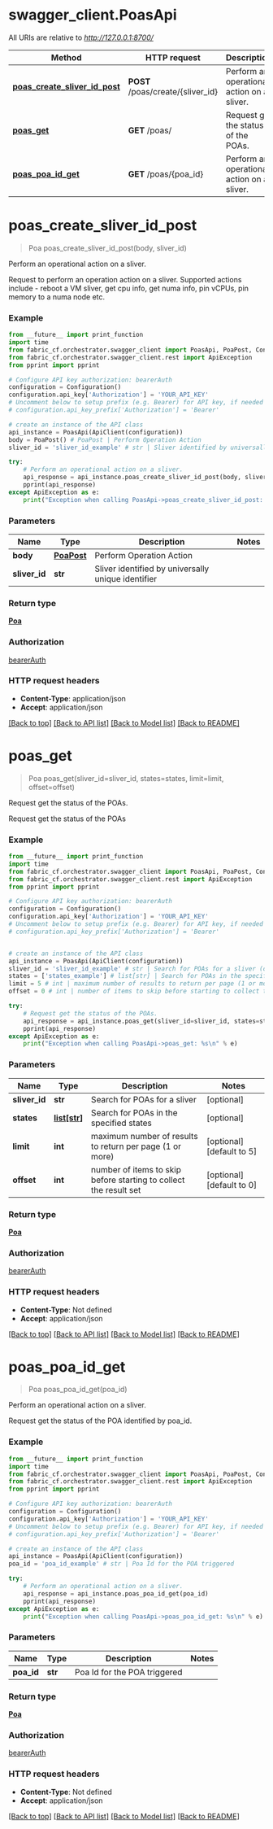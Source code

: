 # swagger_client.PoasApi

All URIs are relative to *http://127.0.0.1:8700/*

Method | HTTP request | Description
------------- | ------------- | -------------
[**poas_create_sliver_id_post**](PoasApi.md#poas_create_sliver_id_post) | **POST** /poas/create/{sliver_id} | Perform an operational action on a sliver.
[**poas_get**](PoasApi.md#poas_get) | **GET** /poas/ | Request get the status of the POAs.
[**poas_poa_id_get**](PoasApi.md#poas_poa_id_get) | **GET** /poas/{poa_id} | Perform an operational action on a sliver.

# **poas_create_sliver_id_post**
> Poa poas_create_sliver_id_post(body, sliver_id)

Perform an operational action on a sliver.

Request to perform an operation action on a sliver. Supported actions include - reboot a VM sliver, get cpu info, get numa info, pin vCPUs, pin memory to a numa node etc.   

### Example
```python
from __future__ import print_function
import time
from fabric_cf.orchestrator.swagger_client import PoasApi, PoaPost, Configuration, ApiClient
from fabric_cf.orchestrator.swagger_client.rest import ApiException
from pprint import pprint

# Configure API key authorization: bearerAuth
configuration = Configuration()
configuration.api_key['Authorization'] = 'YOUR_API_KEY'
# Uncomment below to setup prefix (e.g. Bearer) for API key, if needed
# configuration.api_key_prefix['Authorization'] = 'Bearer'

# create an instance of the API class
api_instance = PoasApi(ApiClient(configuration))
body = PoaPost() # PoaPost | Perform Operation Action
sliver_id = 'sliver_id_example' # str | Sliver identified by universally unique identifier

try:
    # Perform an operational action on a sliver.
    api_response = api_instance.poas_create_sliver_id_post(body, sliver_id)
    pprint(api_response)
except ApiException as e:
    print("Exception when calling PoasApi->poas_create_sliver_id_post: %s\n" % e)
```

### Parameters

Name | Type | Description  | Notes
------------- | ------------- | ------------- | -------------
 **body** | [**PoaPost**](PoaPost.md)| Perform Operation Action | 
 **sliver_id** | **str**| Sliver identified by universally unique identifier | 

### Return type

[**Poa**](Poa.md)

### Authorization

[bearerAuth](../README.md#bearerAuth)

### HTTP request headers

 - **Content-Type**: application/json
 - **Accept**: application/json

[[Back to top]](#) [[Back to API list]](../README.md#documentation-for-api-endpoints) [[Back to Model list]](../README.md#documentation-for-models) [[Back to README]](../README.md)

# **poas_get**
> Poa poas_get(sliver_id=sliver_id, states=states, limit=limit, offset=offset)

Request get the status of the POAs.

Request get the status of the POAs   

### Example
```python
from __future__ import print_function
import time
from fabric_cf.orchestrator.swagger_client import PoasApi, PoaPost, Configuration, ApiClient
from fabric_cf.orchestrator.swagger_client.rest import ApiException
from pprint import pprint

# Configure API key authorization: bearerAuth
configuration = Configuration()
configuration.api_key['Authorization'] = 'YOUR_API_KEY'
# Uncomment below to setup prefix (e.g. Bearer) for API key, if needed
# configuration.api_key_prefix['Authorization'] = 'Bearer'


# create an instance of the API class
api_instance = PoasApi(ApiClient(configuration))
sliver_id = 'sliver_id_example' # str | Search for POAs for a sliver (optional)
states = ['states_example'] # list[str] | Search for POAs in the specified states (optional)
limit = 5 # int | maximum number of results to return per page (1 or more) (optional) (default to 5)
offset = 0 # int | number of items to skip before starting to collect the result set (optional) (default to 0)

try:
    # Request get the status of the POAs.
    api_response = api_instance.poas_get(sliver_id=sliver_id, states=states, limit=limit, offset=offset)
    pprint(api_response)
except ApiException as e:
    print("Exception when calling PoasApi->poas_get: %s\n" % e)
```

### Parameters

Name | Type | Description  | Notes
------------- | ------------- | ------------- | -------------
 **sliver_id** | **str**| Search for POAs for a sliver | [optional] 
 **states** | [**list[str]**](str.md)| Search for POAs in the specified states | [optional] 
 **limit** | **int**| maximum number of results to return per page (1 or more) | [optional] [default to 5]
 **offset** | **int**| number of items to skip before starting to collect the result set | [optional] [default to 0]

### Return type

[**Poa**](Poa.md)

### Authorization

[bearerAuth](../README.md#bearerAuth)

### HTTP request headers

 - **Content-Type**: Not defined
 - **Accept**: application/json

[[Back to top]](#) [[Back to API list]](../README.md#documentation-for-api-endpoints) [[Back to Model list]](../README.md#documentation-for-models) [[Back to README]](../README.md)

# **poas_poa_id_get**
> Poa poas_poa_id_get(poa_id)

Perform an operational action on a sliver.

Request get the status of the POA identified by poa_id.   

### Example
```python
from __future__ import print_function
import time
from fabric_cf.orchestrator.swagger_client import PoasApi, PoaPost, Configuration, ApiClient
from fabric_cf.orchestrator.swagger_client.rest import ApiException
from pprint import pprint

# Configure API key authorization: bearerAuth
configuration = Configuration()
configuration.api_key['Authorization'] = 'YOUR_API_KEY'
# Uncomment below to setup prefix (e.g. Bearer) for API key, if needed
# configuration.api_key_prefix['Authorization'] = 'Bearer'

# create an instance of the API class
api_instance = PoasApi(ApiClient(configuration))
poa_id = 'poa_id_example' # str | Poa Id for the POA triggered

try:
    # Perform an operational action on a sliver.
    api_response = api_instance.poas_poa_id_get(poa_id)
    pprint(api_response)
except ApiException as e:
    print("Exception when calling PoasApi->poas_poa_id_get: %s\n" % e)
```

### Parameters

Name | Type | Description  | Notes
------------- | ------------- | ------------- | -------------
 **poa_id** | **str**| Poa Id for the POA triggered | 

### Return type

[**Poa**](Poa.md)

### Authorization

[bearerAuth](../README.md#bearerAuth)

### HTTP request headers

 - **Content-Type**: Not defined
 - **Accept**: application/json

[[Back to top]](#) [[Back to API list]](../README.md#documentation-for-api-endpoints) [[Back to Model list]](../README.md#documentation-for-models) [[Back to README]](../README.md)

